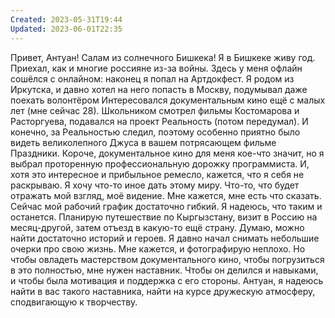 ```yaml
---
Created: 2023-05-31T19:44
Updated: 2023-06-01T22:35
---
```

Привет, Антуан! Салам из солнечного Бишкека!
Я в Бишкеке живу год. Приехал, как и многие россияне из-за войны. Здесь у меня офлайн сошёлся с онлайном: наконец я попал на Артдокфест. Я родом из Иркутска, и давно хотел на него попасть в Москву, подумывал даже поехать волонтёром
Интересовался документальным кино ещё с малых лет (мне сейчас 28). Школьником смотрел фильмы Костомарова и Расторгуева, подавался на проект Реальность (потом передумал). И конечно, за Реальностью следил, поэтому особенно приятно было видеть великолепного Джуса в вашем потрясающем фильме Праздники.
Короче, документальное кино для меня кое-что значит, но я выбрал проторенную профессиональную дорожку программиста. И, хотя это интересное и прибыльное ремесло, кажется, что я себя не раскрываю. Я хочу что-то иное дать этому миру. Что-то, что будет отражать мой взгляд, моё видение. Мне кажется, мне есть что сказать.
Сейчас мой рабочий график достаточно гибкий. Я надеюсь, что таким и останется. Планирую путешествие по Кыргызстану, визит в Россию на месяц-другой, затем отъезд в какую-то ещё страну. Думаю, можно найти достаточно историй и героев.
Я давно начал снимать небольшие очерки про свою жизнь. Мне кажется, и фотографирую неплохо. Но чтобы овладеть мастерством документального кино, чтобы погрузиться в это полностью, мне нужен наставник. Чтобы он делился и навыками, и чтобы была мотивация и поддержка с его стороны.
Антуан, я надеюсь найти в вас такого наставника, найти на курсе дружескую атмосферу, сподвигающую к творчеству.